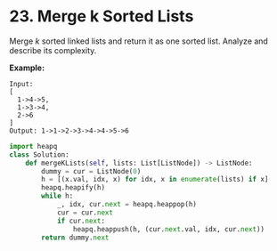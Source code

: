 # 23. Merge k Sorted Lists

Merge _k_ sorted linked lists and return it as one sorted list. Analyze and describe its complexity.

**Example:**

```text
Input:
[
  1->4->5,
  1->3->4,
  2->6
]
Output: 1->1->2->3->4->4->5->6
```

```python
import heapq
class Solution:
    def mergeKLists(self, lists: List[ListNode]) -> ListNode:
        dummy = cur = ListNode(0)
        h = [(x.val, idx, x) for idx, x in enumerate(lists) if x]
        heapq.heapify(h)
        while h:
            _, idx, cur.next = heapq.heappop(h)
            cur = cur.next
            if cur.next:
                heapq.heappush(h, (cur.next.val, idx, cur.next))
        return dummy.next
```

